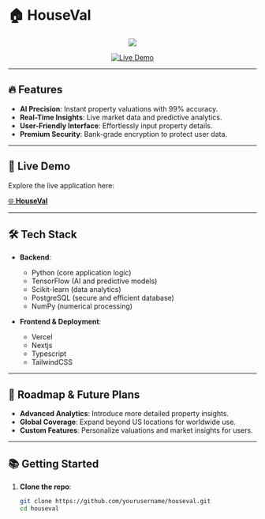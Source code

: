 # 🏠 HouseVal

<p align="center">
  <img src="https://readme-typing-svg.herokuapp.com?font=Fira+Code&size=22&duration=4000&pause=1000&color=39C3D4&center=true&vCenter=true&width=700&lines=Welcome+to+HouseVal!+🚀;AI-Powered+House+Price+Prediction;Built+with+Python%2C+TensorFlow%2C+and+More!">
</p>

<p align="center">
  <a href="https://house-val-3fyy.vercel.app/"><img src="https://img.shields.io/badge/Live%20Demo-Vercel-brightgreen.svg" alt="Live Demo"></a>
</p>

---

## 🔥 Features

- **AI Precision**: Instant property valuations with 99% accuracy.
- **Real-Time Insights**: Live market data and predictive analytics.
- **User-Friendly Interface**: Effortlessly input property details.
- **Premium Security**: Bank-grade encryption to protect user data.


---

## 🚀 Live Demo

Explore the live application here:

[🌐 **HouseVal**](https://house-val-3fyy.vercel.app/)

---

## 🛠 Tech Stack

- **Backend**:
  - Python (core application logic)
  - TensorFlow (AI and predictive models)
  - Scikit-learn (data analytics)
  - PostgreSQL (secure and efficient database)
  - NumPy (numerical processing)

- **Frontend & Deployment**:
  - Vercel
  - Nextjs
  - Typescript
  - TailwindCSS

---

## 🎯 Roadmap & Future Plans

- **Advanced Analytics**: Introduce more detailed property insights.
- **Global Coverage**: Expand beyond US locations for worldwide use.
- **Custom Features**: Personalize valuations and market insights for users.

---

## 📚 Getting Started

1. **Clone the repo**:

   ```bash
   git clone https://github.com/yourusername/houseval.git
   cd houseval
